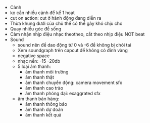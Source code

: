 - Cảnh 
- ko cần nhiều cảnh để kể 1 hoạt 
- cut on action: cut ở hành động đang diễn ra 
- Thừa khung dưới của chủ thể có thể gây khó chịu cho 
- Quay nhiều góc để sống 
- Cảm nhận nhịp điệu nhạc theotheo, cắt theo nhịp điệu NOT beat
- Sound
	- sound nên để dao động từ 0 và -6 để không bị chói tai
	- Xem soundgraph trên capcut để không có đỉnh vàng
	- negative space 
	- nhạc nền: -15  -20db
	- 5 loại âm thanh:
		- âm thanh môi trường
		- âm thanh thật 
		- âm thanh chuyển động: camera movement sfx 
		- âm thanh cao trào
		- âm thanh phóng đại: exaggrated sfx 
	- âm thanh bán hàng:
		- âm thanh thông báo
		- âm thanh dự đoán
		- âm thanh kết quả 